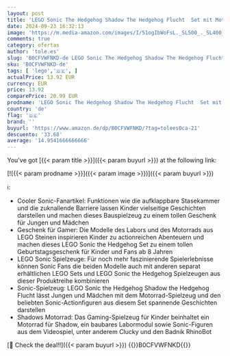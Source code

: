 ```yaml
---
layout: post
title: 'LEGO Sonic The Hedgehog Shadow The Hedgehog Flucht  Set mit Motorrad-Spielzeug und Figuren aus dem Videospiel  Geschenk für Gamer und Fans ab 8 Jahren  Fanartikel für Jungs und Mädchen 76995'
date: 2024-09-23 16:32:13
image: 'https://m.media-amazon.com/images/I/51ogIbWoFsL._SL500_._SL400_.jpg'
comments: true
category: ofertas
author: 'tole.es'
slug: 'B0CFVWFNKD-de LEGO Sonic The Hedgehog Shadow The Hedgehog Flucht Set mit...'
sku: 'B0CFVWFNKD-de'
tags: [ 'lego','🇩🇪', ]
actualPrice: 13.92 EUR
currency: EUR
price: 13.92
comparePrice: 20.99 EUR
prodname: 'LEGO Sonic The Hedgehog Shadow The Hedgehog Flucht  Set mit Motorrad-Spielzeug und Figuren aus dem Videospiel  Geschenk für Gamer und Fans ab 8 Jahren  Fanartikel für Jungs und Mädchen 76995'
country: 'de'
flag: '🇩🇪'
brand: ''
buyurl: 'https://www.amazon.de/dp/B0CFVWFNKD/?tag=tolees0ca-21'
descuento: '33.68'
average: '14.9541666666666'
---
```


You've got [{{< param title >}}]({{< param buyurl >}}) at the following link:

[![{{< param prodname >}}]({{< param image >}})]({{< param buyurl >}})

ℹ️:

- Cooler Sonic-Fanartikel: Funktionen wie die aufklappbare Stasekammer und die zuknallende Barriere lassen Kinder vielseitige Geschichten darstellen und machen dieses Bauspielzeug zu einem tollen Geschenk für Jungen und Mädchen
- Geschenk für Gamer: Die Modelle des Labors und des Motorrads aus LEGO Steinen inspirieren Kinder zu actionreichen Abenteuern und machen dieses LEGO Sonic the Hedgehog Set zu einem tollen Geburtstagsgeschenk für Kinder und Fans ab 8 Jahren
- LEGO Sonic Spielzeuge: Für noch mehr faszinierende Spielerlebnisse können Sonic Fans die beiden Modelle auch mit anderen separat erhältlichen LEGO Sets und LEGO Sonic the Hedgehog Spielzeugen aus dieser Produktreihe kombinieren
- Sonic-Spielzeug: LEGO Sonic the Hedgehog Shadow the Hedgehog Flucht lässt Jungen und Mädchen mit dem Motorrad-Spielzeug und den beliebten Sonic-Actionfiguren aus diesem Set spannende Geschichten darstellen
- Shadows Motorrad: Das Gaming-Spielzeug für Kinder beinhaltet ein Motorrad für Shadow, ein baubares Labormodul sowie Sonic-Figuren aus dem Videospiel, unter anderem Clucky und den Badnik RhinoBot

[🛒 Check the deal!!]({{< param buyurl >}})
{{<world>}}B0CFVWFNKD{{</world>}}
